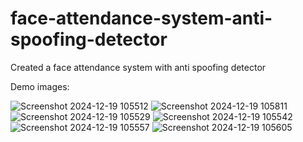 ﻿# face-attendance-system-anti-spoofing-detector

 Created a face attendance system with anti spoofing detector

 Demo images:
 
![Screenshot 2024-12-19 105512](https://github.com/user-attachments/assets/87739ddc-255a-4a7a-8559-abbe43177aa5)
![Screenshot 2024-12-19 105811](https://github.com/user-attachments/assets/573a57c2-fcc8-4e04-8943-ee6f93b12876)
![Screenshot 2024-12-19 105529](https://github.com/user-attachments/assets/1bc1242a-0b72-4692-8c27-92fbeb907c19)
![Screenshot 2024-12-19 105542](https://github.com/user-attachments/assets/32ff9376-fb22-4322-83bd-7db86b4cb2a5)
![Screenshot 2024-12-19 105557](https://github.com/user-attachments/assets/0b6c8db5-56b8-46eb-8608-bd3fba0c6620)
![Screenshot 2024-12-19 105605](https://github.com/user-attachments/assets/bafafb9d-5aa9-4ac9-8f6b-478443620a6a)
